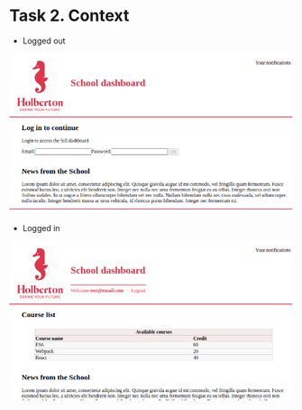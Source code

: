 # Task 2. Context

* Logged out

<img src="../public/logged_out.png" />

* Logged in

<img src="../public/logged_in.png" />